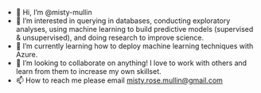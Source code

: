 - 👋 Hi, I’m @misty-mullin
- 👀 I’m interested in querying in databases, conducting exploratory analyses, using machine learning to build predictive models (supervised & unsupervised), and doing research to improve science.
- 🌱 I’m currently learning how to deploy machine learning techniques with Azure.
- 💞️ I’m looking to collaborate on anything! I love to work with others and learn from them to increase my own skillset.
- 📫 How to reach me please email misty.rose.mullin@gmail.com

<!---
mistyruher/mistyruher is a ✨ special ✨ repository because its `README.md` (this file) appears on your GitHub profile.
You can click the Preview link to take a look at your changes.
--->
